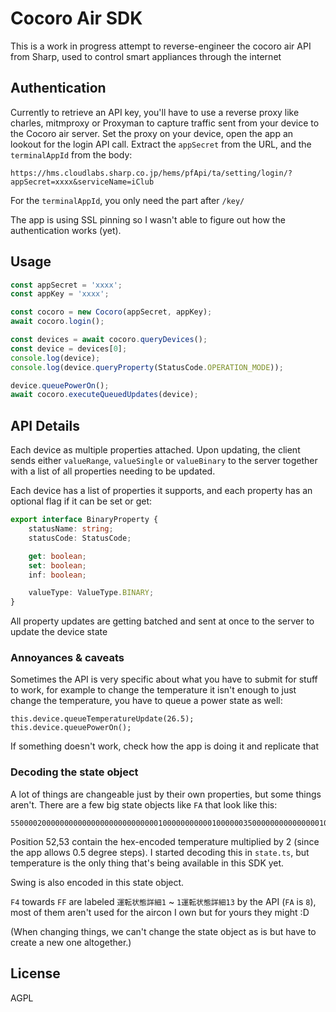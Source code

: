 # Cocoro Air SDK

This is a work in progress attempt to reverse-engineer the cocoro air API from Sharp, used to control smart appliances through the internet

## Authentication

Currently to retrieve an API key, you'll have to use a reverse proxy like charles, mitmproxy or Proxyman to capture traffic sent from your device to the Cocoro air server. Set the proxy on your device, open the app an lookout for the login API call. Extract the `appSecret` from the URL, and the `terminalAppId` from the body:

```
https://hms.cloudlabs.sharp.co.jp/hems/pfApi/ta/setting/login/?appSecret=xxxx&serviceName=iClub
```

For the `terminalAppId`, you only need the part after `/key/`

The app is using SSL pinning so I wasn't able to figure out how the authentication works (yet).

## Usage

```ts
const appSecret = 'xxxx';
const appKey = 'xxxx';

const cocoro = new Cocoro(appSecret, appKey);
await cocoro.login();

const devices = await cocoro.queryDevices();
const device = devices[0];
console.log(device);
console.log(device.queryProperty(StatusCode.OPERATION_MODE));

device.queuePowerOn();
await cocoro.executeQueuedUpdates(device);
```

## API Details

Each device as multiple properties attached. Upon updating, the client sends either `valueRange`, `valueSingle` or `valueBinary` to the server together with a list of all properties needing to be updated.

Each device has a list of properties it supports, and each property has an optional flag if it can be set or get:

```ts
export interface BinaryProperty {
	statusName: string;
	statusCode: StatusCode;

	get: boolean;
	set: boolean;
	inf: boolean;

	valueType: ValueType.BINARY;
}
```

All property updates are getting batched and sent at once to the server to update the device state

### Annoyances & caveats

Sometimes the API is very specific about what you have to submit for stuff to work, for example to change the temperature it isn't enough to just change the temperature, you have to queue a power state as well:

```
this.device.queueTemperatureUpdate(26.5);
this.device.queuePowerOn();
```

If something doesn't work, check how the app is doing it and replicate that

### Decoding the state object

A lot of things are changeable just by their own properties, but some things aren't. There are a few big state objects like `FA` that look like this:

```
55000020000000000000000000000000010000000000010000003500000000000000010000010042010000000000000000FF000000000000000038000000000000000000000000000000000000000000
```

Position 52,53 contain the hex-encoded temperature multiplied by 2 (since the app allows 0.5 degree steps). I started decoding this in `state.ts`, but temperature is the only thing that's being available in this SDK yet.

Swing is also encoded in this state object.

`F4` towards `FF` are labeled `運転状態詳細1` ~ `1運転状態詳細13` by the API (`FA` is `8`), most of them aren't used for the aircon I own but for yours they might :D

(When changing things, we can't change the state object as is but have to create a new one altogether.)

## License

AGPL
